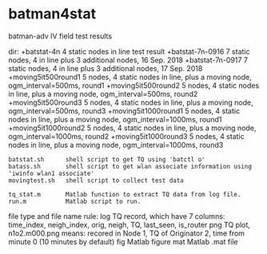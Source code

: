 # batman4stat
batman-adv IV field test results

dir:
	+batstat-4n			4 static nodes in line test result
	+batstat-7n-0916	7 static nodes, 4 in line plus 3 additional nodes, 16 Sep. 2018
	+batstat-7n-0917	7 static nodes, 4 in line plus 3 additional nodes, 17 Sep. 2018
	+moving5it500round1	5 nodes, 4 static nodes in line, plus a moving node, ogm_interval=500ms, round1
	+moving5it500round2	5 nodes, 4 static nodes in line, plus a moving node, ogm_interval=500ms, round2
	+moving5it500round3	5 nodes, 4 static nodes in line, plus a moving node, ogm_interval=500ms, round3
	+moving5it1000round1	5 nodes, 4 static nodes in line, plus a moving node, ogm_interval=1000ms, round1
	+moving5it1000round2	5 nodes, 4 static nodes in line, plus a moving node, ogm_interval=1000ms, round2
	+moving5it1000round3	5 nodes, 4 static nodes in line, plus a moving node, ogm_interval=1000ms, round3
	
	batstat.sh		shell script to get TQ using 'batctl o'
	batass.sh		shell script to get wlan associate information using 'iwinfo wlan1 associate'
	movingtest.sh	shell script to collect test data
	
	tq_stat.m		Matlab function to extract TQ data from log file.
	run.m			Matlab script to run.
	
file type and file name rule:
	log		TQ record, which have 7 columns: time_index, neigh_index, orig, neigh, TQ, last_seen, is_router
	png		TQ plot, n1o2.m000.png means: recored in Node 1, TQ of Originator 2, time from minute 0 (10 minutes by default)
	fig		Matlab figure
	mat		Matlab .mat file

	
	